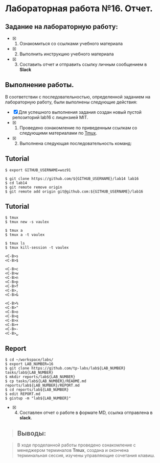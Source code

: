 # Лабораторная работа №16. Отчет.

## Задание на лабораторную работу:

- [x] 1. Ознакомиться со ссылками учебного материала
- [x] 2. Выполнить инструкцию учебного материала
- [x] 3. Составить отчет и отправить ссылку личным сообщением в **Slack**

## Выполнение работы.
	
В соответствии с последовательностью, определенной заданием на лабораторную работу, были выполнены следующие действия:
- [X] Для успешного выполнения задания создан новый пустой репозиторий lab16 с лицензией MIT.
- [X] 1. Проведено ознакомление по приведенным ссылкам со следующими материалами по [Tmux](https://tmux.github.io).
- [X] 2. Выполнена следующая последовательность команд:

## Tutorial

```ShellSession
$ export GITHUB_USERNAME=woz91
```

```ShellSession
$ git clone https://github.com/${GITHUB_USERNAME}/lab14 lab16
$ cd lab14
$ git remote remove origin
$ git remote add origin git@github.com:${GITHUB_USERNAME}/lab16
```

## Tutorial

```ShellSession
$ tmux
$ tmux new -s vaulex
```

```ShellSession
$ tmux a
$ tmux a -t vaulex
```

```ShellSession
$ tmux ls
$ tmux kill-session -t vaulex
```

```ShellSession
<C-B>s
<C-B>$
```

```ShellSession
<C-B>c
<C-B>w
<C-B>n
<C-B>p
<C-B>f
<C-B>,
<C-B>&
```

```ShellSession
<C-B>%
<C-B>"
<C-B>o
<C-B>q
<C-B>x
<C-B>+
<C-B>-
<C-B>⍽
```

## Report

```ShellSession
$ cd ~/workspace/labs/
$ export LAB_NUMBER=16
$ git clone https://github.com/tp-labs/lab${LAB_NUMBER} tasks/lab${LAB_NUMBER}
$ mkdir reports/lab${LAB_NUMBER}
$ cp tasks/lab${LAB_NUMBER}/README.md reports/lab${LAB_NUMBER}/REPORT.md
$ cd reports/lab${LAB_NUMBER}
$ edit REPORT.md
$ gistup -m "lab${LAB_NUMBER}"
```

- [X] 4. Составлен отчет о работе в формате MD, ссылка отправлена в **slack**.

	
>## Выводы:

>В ходе проделанной работы проведено ознакомление с менеджером терминалов **Tmux**, создана и окончена терминальная сессия, изучены управляющие сочетания клавиш.
